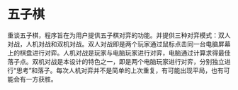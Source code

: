 五子棋
=============

重谈五子棋，程序旨在为用户提供五子棋对弈的功能。并提供三种对弈模式：双人对战，人机对战和双机对战。双人对战即是两个玩家通过鼠标点击同一台电脑屏幕上的棋盘进行对弈。人机对战是玩家与电脑玩家进行对弈，电脑通过计算求得最佳落子点。双机对战是本设计的特色之一，即是两个电脑玩家进行对弈，分别独立进行“思考”和落子。每次人机对弈并不是简单的上次重复，有可能出现平局，也有可能会有一方获胜。

